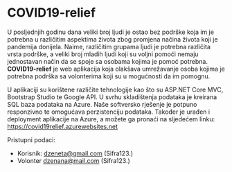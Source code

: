 # COVID19-relief

U posljednjih godinu dana veliki broj ljudi je ostao bez podrške koja im je potrebna u različitim aspektima života zbog promjena načina života koji je pandemija donijela. Naime, različitim grupama ljudi je potrebna različita vrsta podrške, a veliki broj mladih ljudi koji su voljni pomoći nemaju jednostavan način da se spoje sa osobama kojima je pomoć potrebna. **COVID19-relief** je web aplikacija koja olakšava umrežavanje osoba kojima je potrebna podrška sa volonterima koji su u mogućnosti da im pomognu. 


U aplikaciji su korištene različite tehnologije kao što su ASP.NET Core MVC, Bootstrap Studio te Google API. U svrhu skladištenja podataka je kreirana SQL baza podataka na Azure. Naše softversko rješenje je potpuno responzivno te omogućava perzistenciju podataka. Također je urađen i deployment aplikacije na Azure, a možete ga pronaći na sljedećem linku: https://covid19relief.azurewebsites.net

Pristupni podaci: 

* Korisnik: dzeneta@gmail.com (Sifra123.)
* Volonter dzenana@mail.com (Sifra123.)
